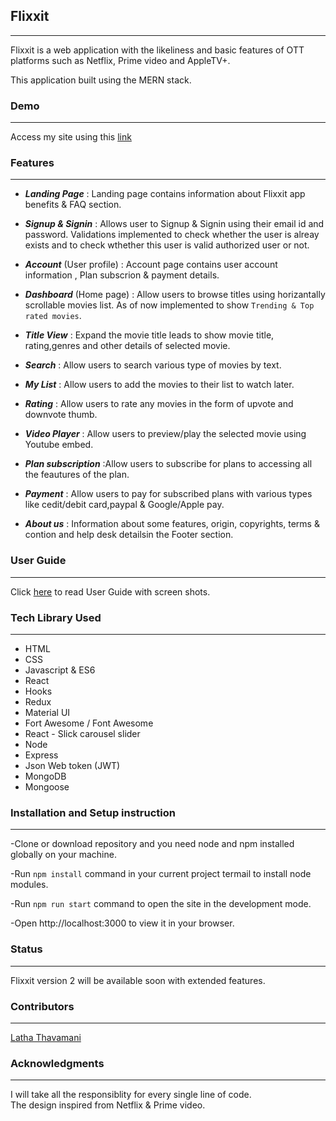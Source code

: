 ## **Flixxit**
---
Flixxit is a web application with the likeliness and basic features of OTT platforms such as Netflix, Prime video and AppleTV+.

This application built using the MERN stack.

### **Demo**
---
Access my site using this [link](https://flixxit-app-main.vercel.app/)

### **Features**
---
- ***Landing Page*** : Landing page contains information about Flixxit app benefits & FAQ section.
  

- ***Signup & Signin*** : Allows user to Signup & Signin using their email id and password. Validations implemented to check whether the user is alreay exists and to check wthether this user is valid authorized user or not.
  
- ***Account*** (User profile) : Account page contains user account information , Plan subscrion & payment details.

- ***Dashboard*** (Home page) : Allow users to browse titles using horizantally scrollable movies list. As of now implemented to show ``Trending & Top rated movies``.

- ***Title View*** : Expand the movie title leads to show movie title, rating,genres and   other details of selected movie.
  
- ***Search*** : Allow users to search various type of movies by text.

- ***My List*** : Allow users to add the movies to their list to watch later.
  
- ***Rating*** : Allow users to rate any movies in the form of upvote and downvote thumb.

- ***Video Player*** : Allow users to preview/play the selected movie using Youtube embed.
  
- ***Plan subscription*** :Allow users to subscribe for plans to accessing all the feautures of the plan.

- ***Payment*** : Allow users to pay for subscribed plans with various types like cedit/debit card,paypal & Google/Apple pay.

- ***About us*** : Information about some features, origin, copyrights, terms & contion and help desk detailsin the Footer section.

### **User Guide**
---
Click [here](./UserGuide.pdf) to read User Guide with screen shots.

### **Tech Library Used**
---
- HTML
- CSS
- Javascript & ES6
- React
- Hooks
- Redux
- Material UI
- Fort Awesome / Font Awesome
- React - Slick carousel slider
- Node 
- Express
- Json Web token (JWT)
- MongoDB
- Mongoose
  
### **Installation and Setup instruction**
---

-Clone or download repository and you need node and npm installed globally on your machine.

-Run ``npm install`` command in your current project termail to install node modules.  

-Run ``npm run start`` command to open the site in the development mode.

-Open http://localhost:3000 to view it in your browser.

### **Status**
---
Flixxit version 2 will be available soon with extended features.

### **Contributors**
---
[Latha Thavamani](https://github.com/LathaThavamani)

### **Acknowledgments**
---
I will take all the responsiblity for every single line of code.  
The design inspired from Netflix & Prime video.